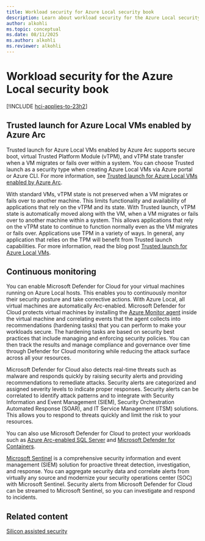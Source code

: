 ```yaml
---
title: Workload security for Azure Local security book
description: Learn about workload security for the Azure Local security book.
author: alkohli
ms.topic: conceptual
ms.date: 08/11/2025
ms.author: alkohli
ms.reviewer: alkohli
---
```


# Workload security for the Azure Local security book

[!INCLUDE [hci-applies-to-23h2](../includes/hci-applies-to-23h2.md)]

## Trusted launch for Azure Local VMs enabled by Azure Arc

Trusted launch for Azure Local VMs enabled by Azure Arc supports secure boot, virtual Trusted Platform Module (vTPM), and vTPM state transfer when a VM migrates or fails over within a system. You can choose Trusted launch as a security type when creating Azure Local VMs via Azure portal or Azure CLI. For more information, see [Trusted launch for Azure Local VMs enabled by Azure Arc](../manage/trusted-launch-vm-overview.md).
 
With standard VMs, vTPM state is not preserved when a VM migrates or fails over to another machine. This limits functionality and availability of applications that rely on the vTPM and its state. With Trusted launch, vTPM state is automatically moved along with the VM, when a VM migrates or fails over to another machine within a system. This allows applications that rely on the vTPM state to continue to function normally even as the VM migrates or fails over. Applications use TPM in a variety of ways. In general, any application that relies on the TPM will benefit from Trusted launch capabilities. For more information, read the blog post [Trusted launch for Azure Local VMs](https://techcommunity.microsoft.com/blog/microsoft-security-blog/trusted-launch-for-azure-arc-vms-on-azure-stack-hci/3978051). 

## Continuous monitoring

You can enable Microsoft Defender for Cloud for your virtual machines running on Azure Local hosts. This enables you to continuously monitor their security posture and take corrective actions. With Azure Local, all virtual machines are automatically Arc-enabled. Microsoft Defender for Cloud protects virtual machines by installing the [Azure Monitor agent](/azure/azure-monitor/agents/azure-monitor-agent-overview) inside the virtual machine and correlating events that the agent collects into recommendations (hardening tasks) that you can perform to make your workloads secure. The hardening tasks are based on security best practices that include managing and enforcing security policies. You can then track the results and manage compliance and governance over time through Defender for Cloud monitoring while reducing the attack surface across all your resources.  
 
Microsoft Defender for Cloud also detects real-time threats such as malware and responds quickly by raising security alerts and providing recommendations to remediate attacks. Security alerts are categorized and assigned severity levels to indicate proper responses. Security alerts can be correlated to identify attack patterns and to integrate with Security Information and Event Management (SIEM), Security Orchestration Automated Response (SOAR), and IT Service Management (ITSM) solutions. This allows you to respond to threats quickly and limit the risk to your resources. 
 
You can also use Microsoft Defender for Cloud to protect your workloads such as [Azure Arc-enabled SQL Server](/sql/sql-server/azure-arc/overview) and [Microsoft Defender for Containers](/azure/defender-for-cloud/defender-for-containers-enable?tabs=aks-deploy-portal). 
 
[Microsoft Sentinel](https://www.microsoft.com/security/business/siem-and-xdr/microsoft-sentinel/) is a comprehensive security information and event management (SIEM) solution for proactive threat detection, investigation, and response. You can aggregate security data and correlate alerts from virtually any source and modernize your security operations center (SOC) with Microsoft Sentinel. Security alerts from Microsoft Defender for Cloud can be streamed to Microsoft Sentinel, so you can investigate and respond to incidents. 


## Related content

[Silicon assisted security](silicon-assisted-security.md)
